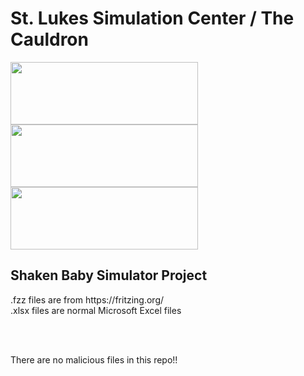 <h1>St. Lukes Simulation Center / The Cauldron</h1>

<img src="https://www.slhn.org/-/media/slhn/Global/Image/Logo/logo.ashx" height="100" width="300" >
<img src="https://www.stlukessimcenter.org/assets/img/3d-print-innovation-lab/the-cauldron-logo.jpg" height="100" width="300" >
<img src="https://www.kutztown.edu/Global/logo.png" height="100" width="300" >


<h2>Shaken Baby Simulator Project</h2>

<p>.fzz files are from https://fritzing.org/
<br>
.xlsx files are normal Microsoft Excel files</p>
<br>
<br>
<p>There are no malicious files in this repo!!</p>
